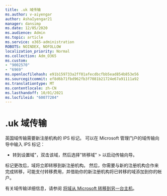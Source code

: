 ```yaml
---
title: .uk 域传输
ms.author: v-aiyengar
author: AshaIyengar21
manager: dansimp
ms.date: 12/05/2020
ms.audience: Admin
ms.topic: article
ms.service: o365-administration
ROBOTS: NOINDEX, NOFOLLOW
localization_priority: Normal
ms.collection: Adm_O365
ms.custom:
- "9002570"
- "6969"
ms.openlocfilehash: e91b159733a2ff01afecdbcfbb5ead854b853e56
ms.sourcegitcommit: ef8d6b71fbd962fb3f7081b21724e67a91111a92
ms.translationtype: MT
ms.contentlocale: zh-CN
ms.lasthandoff: 10/01/2021
ms.locfileid: "60077204"
---
```

# <a name="uk-domain-transfers"></a>.uk 域传输

英国域传输需要新注册机构的 IPS 标记。 可以在 Microsoft 管理门户的域传输向导中输入 IPS 标记：

- 转到设置域"，双击该域，然后选择"转移域"  >  以启动传输向导。 

标记更改后，域将立即转移到新注册机构。 然后，你需要与新的注册机构合作来完成转移，可能支付转移费用，并借助你的新注册机构将已转移的域添加到你的帐户。

有关域传输详细信息，请参阅 [将域从 Microsoft 转移到另一台主机](https://docs.microsoft.com/microsoft-365/admin/get-help-with-domains/transfer-a-domain-from-microsoft-to-another-host)。
